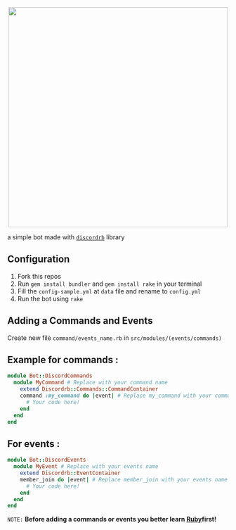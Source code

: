 <center><img src="https://upload.wikimedia.org/wikipedia/commons/thumb/5/57/Devicon-ruby-plain-wordmark.svg/1024px-Devicon-ruby-plain-wordmark.svg.png" height="500px" weight="500px"/></center>

a simple bot made with <a href="https://github.com/shardlab/discordrb">`discordrb`</a> library
## Configuration
1. Fork this repos
2. Run `gem install bundler` and `gem install rake` in your terminal
3. Fill the `config-sample.yml` at `data` file and rename to `config.yml`
4. Run the bot using `rake`

## Adding a Commands and Events
Create new file `command/events_name.rb` in `src/modules/(events/commands)`

## Example for commands :
```rb
module Bot::DiscordCommands
  module MyCommand # Replace with your command name
    extend Discordrb::Commands::CommandContainer
    command :my_command do |event| # Replace my_command with your commands name
      # Your code here!
    end
  end
end
```
## For events :
```rb
module Bot::DiscordEvents
  module MyEvent # Replace with your events name
    extend Discordrb::EventContainer
    member_join do |event| # Replace member_join with your events name
      # Your code here!
    end
  end
end
```
`NOTE:` **Before adding a commands or events you better learn <a href="https://www.ruby-lang.org/">Ruby</a> ​​first!**
